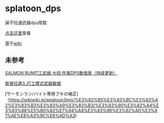 # splatoon_dps
屎不拉通武器dps爬取

[点击这里](weapons.csv)查看

基于[wiki](https://wikiwiki.jp/splatoon3mix/%E3%83%96%E3%82%AD)

## 未参考
[SALMON RUN打工武器·大招·伤害DPS数值表（持续更新）](https://www.bilibili.com/opus/869689254943391749)

[斯普拉遁3_打工模式武器数据](https://docs.qq.com/sheet/DR3VRWWJUVE5tY1dr?tab=BB08J2)

[サーモンラン/バイト専用ブキの補正]（https://wikiwiki.jp/splatoon3mix/%E3%82%B5%E3%83%BC%E3%83%A2%E3%83%B3%E3%83%A9%E3%83%B3/%E3%83%90%E3%82%A4%E3%83%88%E5%B0%82%E7%94%A8%E3%83%96%E3%82%AD%E3%81%AE%E8%A3%9C%E6%AD%A3)
